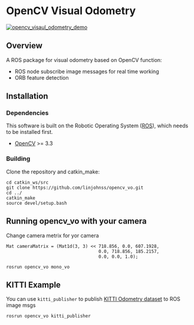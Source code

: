 # OpenCV Visual Odometry
[![opencv_visaul_odometry_demo](https://user-images.githubusercontent.com/61956056/179818485-5ca6c016-6028-420b-949d-d706242092d1.gif)](http://www.youtube.com/watch?v=zcA-jLR3i3s "OpenCV VO")


## Overview
A ROS package for visual odometry based on OpenCV function:
- ROS node subscribe image messages for real time working
- ORB feature detection

## Installation
### Dependencies
This software is built on the Robotic Operating System ([ROS](http://wiki.ros.org/ROS/Tutorials)), which needs to be installed first. 
- [OpenCV](https://opencv.org/) >= 3.3

### Building
Clone the repository and catkin_make:
```shell
cd catkin_ws/src
git clone https://github.com/linjohnss/opencv_vo.git
cd ../
catkin_make
source devel/setup.bash
```

## Running opencv_vo with your camera
Change camera metrix for yor camera
```cpp=25
Mat cameraMatrix = (Mat1d(3, 3) << 718.856, 0.0, 607.1928,
                                   0.0, 718.856, 185.2157, 
                                   0.0, 0.0, 1.0);
```
```shell
rosrun opencv_vo mono_vo
```

## KITTI Example
You can use `kitti_publisher` to publish [KITTI Odometry dataset](http://www.cvlibs.net/datasets/kitti/eval_odometry.php) to ROS image msgs
```shell
rosrun opencv_vo kitti_publisher
```

